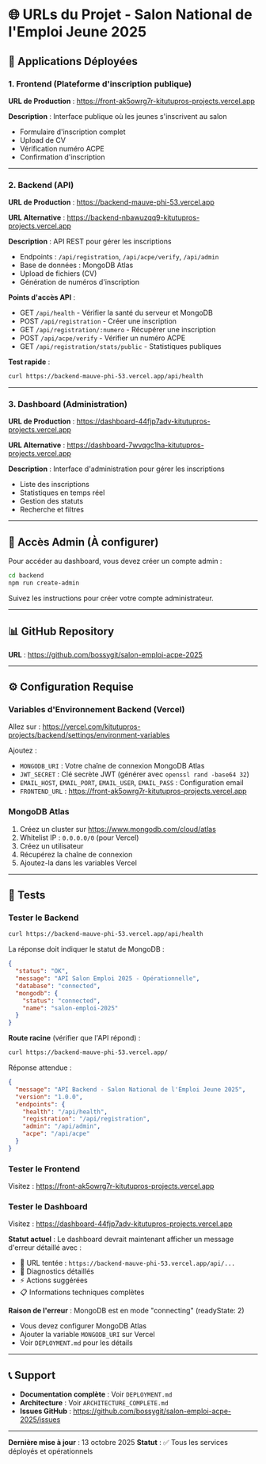 # 🌐 URLs du Projet - Salon National de l'Emploi Jeune 2025

## 📱 Applications Déployées

### 1. Frontend (Plateforme d'inscription publique)
**URL de Production** : https://front-ak5owrg7r-kitutupros-projects.vercel.app

**Description** : Interface publique où les jeunes s'inscrivent au salon
- Formulaire d'inscription complet
- Upload de CV
- Vérification numéro ACPE
- Confirmation d'inscription

---

### 2. Backend (API)
**URL de Production** : https://backend-mauve-phi-53.vercel.app

**URL Alternative** : https://backend-nbawuzqq9-kitutupros-projects.vercel.app

**Description** : API REST pour gérer les inscriptions
- Endpoints : `/api/registration`, `/api/acpe/verify`, `/api/admin`
- Base de données : MongoDB Atlas
- Upload de fichiers (CV)
- Génération de numéros d'inscription

**Points d'accès API** :
- GET `/api/health` - Vérifier la santé du serveur et MongoDB
- POST `/api/registration` - Créer une inscription
- GET `/api/registration/:numero` - Récupérer une inscription
- POST `/api/acpe/verify` - Vérifier un numéro ACPE
- GET `/api/registration/stats/public` - Statistiques publiques

**Test rapide** :
```bash
curl https://backend-mauve-phi-53.vercel.app/api/health
```

---

### 3. Dashboard (Administration)
**URL de Production** : https://dashboard-44fjp7adv-kitutupros-projects.vercel.app

**URL Alternative** : https://dashboard-7wvqgc1ha-kitutupros-projects.vercel.app

**Description** : Interface d'administration pour gérer les inscriptions
- Liste des inscriptions
- Statistiques en temps réel
- Gestion des statuts
- Recherche et filtres

---

## 🔑 Accès Admin (À configurer)

Pour accéder au dashboard, vous devez créer un compte admin :

```bash
cd backend
npm run create-admin
```

Suivez les instructions pour créer votre compte administrateur.

---

## 📊 GitHub Repository

**URL** : https://github.com/bossygit/salon-emploi-acpe-2025

---

## ⚙️ Configuration Requise

### Variables d'Environnement Backend (Vercel)

Allez sur : https://vercel.com/kitutupros-projects/backend/settings/environment-variables

Ajoutez :
- `MONGODB_URI` : Votre chaîne de connexion MongoDB Atlas
- `JWT_SECRET` : Clé secrète JWT (générer avec `openssl rand -base64 32`)
- `EMAIL_HOST`, `EMAIL_PORT`, `EMAIL_USER`, `EMAIL_PASS` : Configuration email
- `FRONTEND_URL` : https://front-ak5owrg7r-kitutupros-projects.vercel.app

### MongoDB Atlas

1. Créez un cluster sur https://www.mongodb.com/cloud/atlas
2. Whitelist IP : `0.0.0.0/0` (pour Vercel)
3. Créez un utilisateur
4. Récupérez la chaîne de connexion
5. Ajoutez-la dans les variables Vercel

---

## 🧪 Tests

### Tester le Backend
```bash
curl https://backend-mauve-phi-53.vercel.app/api/health
```

La réponse doit indiquer le statut de MongoDB :
```json
{
  "status": "OK",
  "message": "API Salon Emploi 2025 - Opérationnelle",
  "database": "connected",
  "mongodb": {
    "status": "connected",
    "name": "salon-emploi-2025"
  }
}
```

**Route racine** (vérifier que l'API répond) :
```bash
curl https://backend-mauve-phi-53.vercel.app/
```

Réponse attendue :
```json
{
  "message": "API Backend - Salon National de l'Emploi Jeune 2025",
  "version": "1.0.0",
  "endpoints": {
    "health": "/api/health",
    "registration": "/api/registration",
    "admin": "/api/admin",
    "acpe": "/api/acpe"
  }
}
```

### Tester le Frontend
Visitez : https://front-ak5owrg7r-kitutupros-projects.vercel.app

### Tester le Dashboard
Visitez : https://dashboard-44fjp7adv-kitutupros-projects.vercel.app

**Statut actuel** : Le dashboard devrait maintenant afficher un message d'erreur détaillé avec :
- 🔄 URL tentée : `https://backend-mauve-phi-53.vercel.app/api/...`
- 📡 Diagnostics détaillés
- ⚡ Actions suggérées
- 📋 Informations techniques complètes

**Raison de l'erreur** : MongoDB est en mode "connecting" (readyState: 2)
- Vous devez configurer MongoDB Atlas
- Ajouter la variable `MONGODB_URI` sur Vercel
- Voir `DEPLOYMENT.md` pour les détails

---

## 📞 Support

- **Documentation complète** : Voir `DEPLOYMENT.md`
- **Architecture** : Voir `ARCHITECTURE_COMPLETE.md`
- **Issues GitHub** : https://github.com/bossygit/salon-emploi-acpe-2025/issues

---

**Dernière mise à jour** : 13 octobre 2025
**Statut** : ✅ Tous les services déployés et opérationnels

